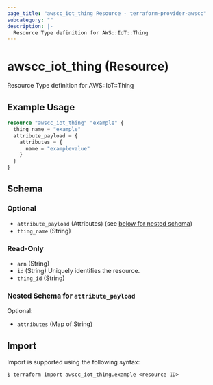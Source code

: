 ```yaml
---
page_title: "awscc_iot_thing Resource - terraform-provider-awscc"
subcategory: ""
description: |-
  Resource Type definition for AWS::IoT::Thing
---
```


# awscc_iot_thing (Resource)

Resource Type definition for AWS::IoT::Thing

## Example Usage

```terraform
resource "awscc_iot_thing" "example" {
  thing_name = "example"
  attribute_payload = {
    attributes = {
      name = "examplevalue"
    }
  }
}
```

<!-- schema generated by tfplugindocs -->
## Schema

### Optional

- `attribute_payload` (Attributes) (see [below for nested schema](#nestedatt--attribute_payload))
- `thing_name` (String)

### Read-Only

- `arn` (String)
- `id` (String) Uniquely identifies the resource.
- `thing_id` (String)

<a id="nestedatt--attribute_payload"></a>
### Nested Schema for `attribute_payload`

Optional:

- `attributes` (Map of String)

## Import

Import is supported using the following syntax:

```shell
$ terraform import awscc_iot_thing.example <resource ID>
```